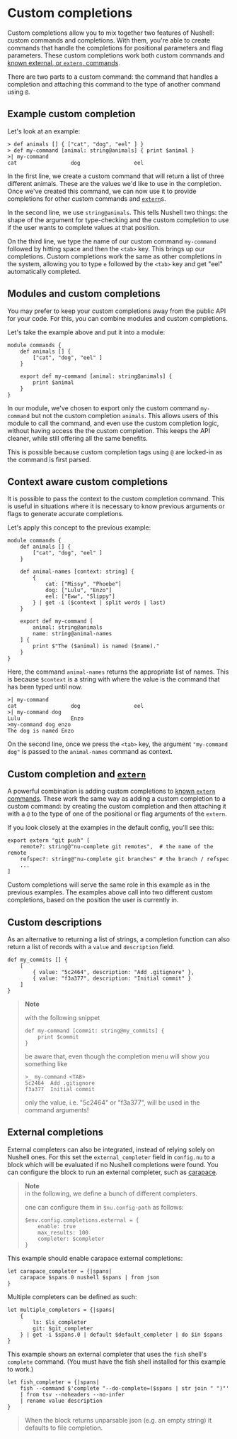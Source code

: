 # Custom completions

Custom completions allow you to mix together two features of Nushell: custom commands and completions. With them, you're able to create commands that handle the completions for positional parameters and flag parameters. These custom completions work both custom commands and [known external, or `extern`, commands](externs.md).

There are two parts to a custom command: the command that handles a completion and attaching this command to the type of another command using `@`.

## Example custom completion

Let's look at an example:

```
> def animals [] { ["cat", "dog", "eel" ] }
> def my-command [animal: string@animals] { print $animal }
>| my-command
cat                 dog                 eel
```

In the first line, we create a custom command that will return a list of three different animals. These are the values we'd like to use in the completion. Once we've created this command, we can now use it to provide completions for other custom commands and [`extern`](/commands/docs/extern.md)s.

In the second line, we use `string@animals`. This tells Nushell two things: the shape of the argument for type-checking and the custom completion to use if the user wants to complete values at that position.

On the third line, we type the name of our custom command `my-command` followed by hitting space and then the `<tab>` key. This brings up our completions. Custom completions work the same as other completions in the system, allowing you to type `e` followed by the `<tab>` key and get "eel" automatically completed.

## Modules and custom completions

You may prefer to keep your custom completions away from the public API for your code. For this, you can combine modules and custom completions.

Let's take the example above and put it into a module:

```
module commands {
    def animals [] {
        ["cat", "dog", "eel" ]
    }

    export def my-command [animal: string@animals] {
        print $animal
    }
}
```

In our module, we've chosen to export only the custom command `my-command` but not the custom completion `animals`. This allows users of this module to call the command, and even use the custom completion logic, without having access the the custom completion. This keeps the API cleaner, while still offering all the same benefits.

This is possible because custom completion tags using `@` are locked-in as the command is first parsed.

## Context aware custom completions

It is possible to pass the context to the custom completion command. This is useful in situations where it is necessary to know previous arguments or flags to generate accurate completions.

Let's apply this concept to the previous example:

```
module commands {
    def animals [] {
        ["cat", "dog", "eel" ]
    }

    def animal-names [context: string] {
        {
            cat: ["Missy", "Phoebe"]
            dog: ["Lulu", "Enzo"]
            eel: ["Eww", "Slippy"]
        } | get -i ($context | split words | last)
    }

    export def my-command [
        animal: string@animals
        name: string@animal-names
    ] {
        print $"The ($animal) is named ($name)."
    }
}
```

Here, the command `animal-names` returns the appropriate list of names. This is because `$context` is a string with where the value is the command that has been typed until now.

```
>| my-command
cat                 dog                 eel
>| my-command dog
Lulu                Enzo
>my-command dog enzo
The dog is named Enzo
```

On the second line, once we press the `<tab>` key, the argument `"my-command dog"` is passed to the `animal-names` command as context.

## Custom completion and [`extern`](/commands/docs/extern.md)

A powerful combination is adding custom completions to [known `extern` commands](externs.md). These work the same way as adding a custom completion to a custom command: by creating the custom completion and then attaching it with a `@` to the type of one of the positional or flag arguments of the `extern`.

If you look closely at the examples in the default config, you'll see this:

```
export extern "git push" [
    remote?: string@"nu-complete git remotes",  # the name of the remote
    refspec?: string@"nu-complete git branches" # the branch / refspec
    ...
]
```

Custom completions will serve the same role in this example as in the previous examples. The examples above call into two different custom completions, based on the position the user is currently in.

## Custom descriptions

As an alternative to returning a list of strings, a completion function can also return a list of records with a `value` and `description` field.

```
def my_commits [] {
    [
        { value: "5c2464", description: "Add .gitignore" },
        { value: "f3a377", description: "Initial commit" }
    ]
}
```

> **Note**
>
> with the following snippet
>
> ```nu
> def my-command [commit: string@my_commits] {
>     print $commit
> }
> ```
>
> be aware that, even though the completion menu will show you something like
>
> ```nu
> >_ my-command <TAB>
> 5c2464  Add .gitignore
> f3a377  Initial commit
> ```
>
> only the value, i.e. "5c2464" or "f3a377", will be used in the command arguments!

## External completions

External completers can also be integrated, instead of relying solely on Nushell ones.
For this set the `external_completer` field in `config.nu` to a block which will be evaluated if no Nushell completions were found.
You can configure the block to run an external completer, such as [carapace](https://github.com/rsteube/carapace-bin).

> **Note**  
> in the following, we define a bunch of different completers.
>
> one can configure them in `$nu.config-path` as follows:
>
> ```nu
> $env.config.completions.external = {
>     enable: true
>     max_results: 100
>     completer: $completer
> }
> ```

This example should enable carapace external completions:

```nu
let carapace_completer = {|spans|
    carapace $spans.0 nushell $spans | from json
}
```

Multiple completers can be defined as such:

```nu
let multiple_completers = {|spans|
    {
        ls: $ls_completer
        git: $git_completer
    } | get -i $spans.0 | default $default_completer | do $in $spans
}
```

This example shows an external completer that uses the `fish` shell's `complete` command. (You must have the fish shell installed for this example to work.)

```nu
let fish_completer = {|spans|
    fish --command $'complete "--do-complete=($spans | str join " ")"'
    | from tsv --noheaders --no-infer
    | rename value description
}
```

> When the block returns unparsable json (e.g. an empty string) it defaults to file completion.
